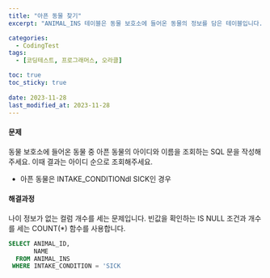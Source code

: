 ```yaml
---
title: "아픈 동물 찾기"
excerpt: "ANIMAL_INS 테이블은 동물 보호소에 들어온 동물의 정보를 담은 테이블입니다. ANIMAL_INS 테이블 구조는 다음과 같으며, ANIMAL_ID, ANIMAL_TYPE, DATETIME, INTAKE_CONDITION, NAME, SEX_UPON_INTAKE는 각각 동물의 아이디, 생물 종, 보호 시작일, 보호 시작 시 상태, 이름, 성별 및 중성화 여부를 나타냅니다."

categories:
  - CodingTest
tags:
  - [코딩테스트, 프로그래머스, 오라클]

toc: true
toc_sticky: true
 
date: 2023-11-28
last_modified_at: 2023-11-28
---
```


#### 문제
동물 보호소에 들어온 동물 중 아픈 동물의 아이디와 이름을 조회하는 SQL 문을 작성해주세요. 이때 결과는 아이디 순으로 조회해주세요.

- 아픈 동물은 INTAKE_CONDITIONdl SICK인 경우

#### 해결과정
나이 정보가 없는 컬럼 개수를 세는 문제입니다. 빈값을 확인하는 IS NULL 조건과 개수를 세는 COUNT(*) 함수를 사용합니다.

```sql
SELECT ANIMAL_ID,
       NAME
  FROM ANIMAL_INS
 WHERE INTAKE_CONDITION = 'SICK
```